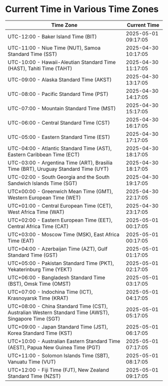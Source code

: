 # Current Time in Various Time Zones

| Time Zone | Current Time |
|-----------|--------------|
| UTC-12:00 - Baker Island Time (BIT) | 2025-05-01 09:17:05 |
| UTC-11:00 - Niue Time (NUT), Samoa Standard Time (SST) | 2025-04-30 10:17:05 |
| UTC-10:00 - Hawaii-Aleutian Standard Time (HAST), Tahiti Time (TAHT) | 2025-04-30 11:17:05 |
| UTC-09:00 - Alaska Standard Time (AKST) | 2025-04-30 13:17:05 |
| UTC-08:00 - Pacific Standard Time (PST) | 2025-04-30 14:17:05 |
| UTC-07:00 - Mountain Standard Time (MST) | 2025-04-30 15:17:05 |
| UTC-06:00 - Central Standard Time (CST) | 2025-04-30 16:17:05 |
| UTC-05:00 - Eastern Standard Time (EST) | 2025-04-30 17:17:05 |
| UTC-04:00 - Atlantic Standard Time (AST), Eastern Caribbean Time (ECT) | 2025-04-30 18:17:05 |
| UTC-03:00 - Argentina Time (ART), Brasília Time (BRT), Uruguay Standard Time (UYT) | 2025-04-30 18:17:05 |
| UTC-02:00 - South Georgia and the South Sandwich Islands Time (SGT) | 2025-04-30 19:17:05 |
| UTC±00:00 - Greenwich Mean Time (GMT), Western European Time (WET) | 2025-04-30 22:17:05 |
| UTC+01:00 - Central European Time (CET), West Africa Time (WAT) | 2025-04-30 23:17:05 |
| UTC+02:00 - Eastern European Time (EET), Central Africa Time (CAT) | 2025-05-01 00:17:05 |
| UTC+03:00 - Moscow Time (MSK), East Africa Time (EAT) | 2025-05-01 00:17:05 |
| UTC+04:00 - Azerbaijan Time (AZT), Gulf Standard Time (GST) | 2025-05-01 01:17:05 |
| UTC+05:00 - Pakistan Standard Time (PKT), Yekaterinburg Time (YEKT) | 2025-05-01 02:17:05 |
| UTC+06:00 - Bangladesh Standard Time (BST), Omsk Time (OMST) | 2025-05-01 03:17:05 |
| UTC+07:00 - Indochina Time (ICT), Krasnoyarsk Time (KRAT) | 2025-05-01 04:17:05 |
| UTC+08:00 - China Standard Time (CST), Australian Western Standard Time (AWST), Singapore Time (SGT) | 2025-05-01 05:17:05 |
| UTC+09:00 - Japan Standard Time (JST), Korea Standard Time (KST) | 2025-05-01 06:17:05 |
| UTC+10:00 - Australian Eastern Standard Time (AEST), Papua New Guinea Time (PGT) | 2025-05-01 07:17:05 |
| UTC+11:00 - Solomon Islands Time (SBT), Vanuatu Time (VUT) | 2025-05-01 08:17:05 |
| UTC+12:00 - Fiji Time (FJT), New Zealand Standard Time (NZST) | 2025-05-01 09:17:05 |
